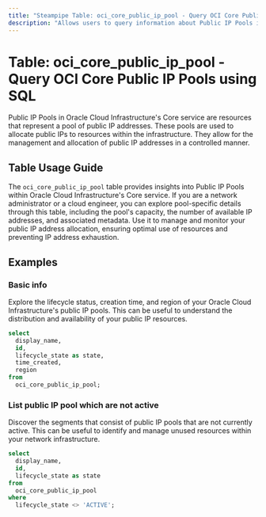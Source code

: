 ```yaml
---
title: "Steampipe Table: oci_core_public_ip_pool - Query OCI Core Public IP Pools using SQL"
description: "Allows users to query information about Public IP Pools in Oracle Cloud Infrastructure's Core service."
---
```


# Table: oci_core_public_ip_pool - Query OCI Core Public IP Pools using SQL

Public IP Pools in Oracle Cloud Infrastructure's Core service are resources that represent a pool of public IP addresses. These pools are used to allocate public IPs to resources within the infrastructure. They allow for the management and allocation of public IP addresses in a controlled manner.

## Table Usage Guide

The `oci_core_public_ip_pool` table provides insights into Public IP Pools within Oracle Cloud Infrastructure's Core service. If you are a network administrator or a cloud engineer, you can explore pool-specific details through this table, including the pool's capacity, the number of available IP addresses, and associated metadata. Use it to manage and monitor your public IP address allocation, ensuring optimal use of resources and preventing IP address exhaustion.

## Examples

### Basic info
Explore the lifecycle status, creation time, and region of your Oracle Cloud Infrastructure's public IP pools. This can be useful to understand the distribution and availability of your public IP resources.

```sql
select
  display_name,
  id,
  lifecycle_state as state,
  time_created,
  region
from
  oci_core_public_ip_pool;
```

### List public IP pool which are not active
Discover the segments that consist of public IP pools that are not currently active. This can be useful to identify and manage unused resources within your network infrastructure.

```sql
select
  display_name,
  id,
  lifecycle_state as state
from
  oci_core_public_ip_pool
where
  lifecycle_state <> 'ACTIVE';
```
